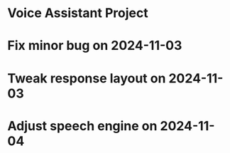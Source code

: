 # Voice Assistant Project
# Fix minor bug on 2024-11-03
# Tweak response layout on 2024-11-03
# Adjust speech engine on 2024-11-04
